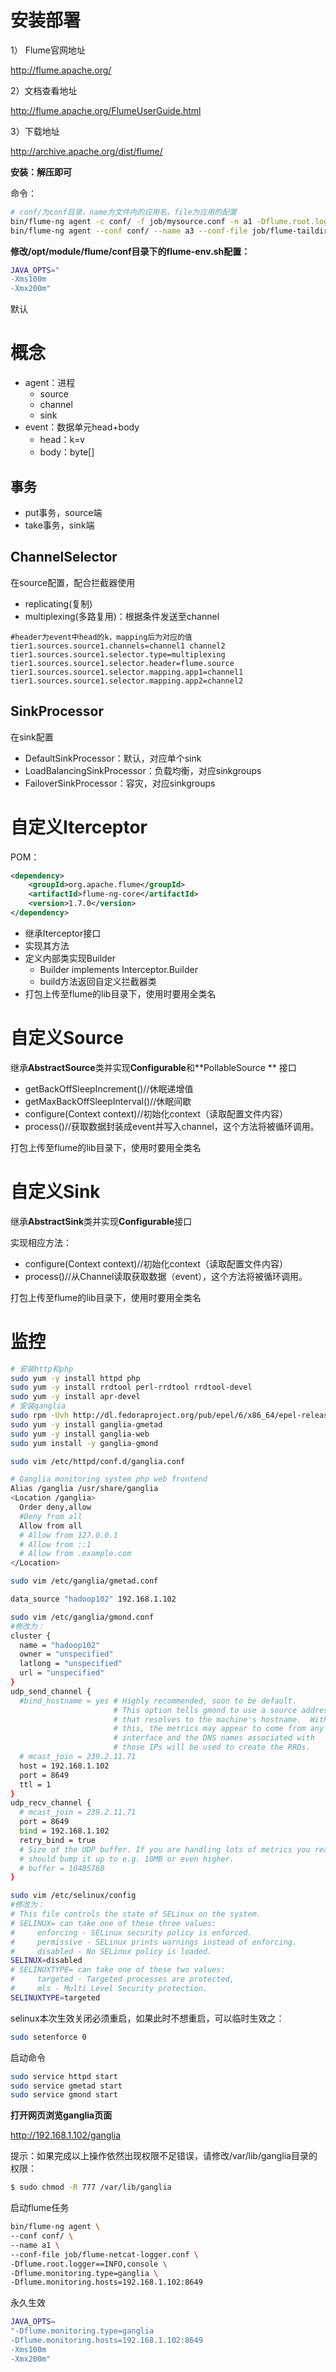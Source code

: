 # 安装部署

1） Flume官网地址

<http://flume.apache.org/>

2）文档查看地址

<http://flume.apache.org/FlumeUserGuide.html>

3）下载地址

http://archive.apache.org/dist/flume/

**安装：解压即可**

命令：

```bash
# conf/为conf目录，name为文件内的应用名，file为应用的配置
bin/flume-ng agent -c conf/ -f job/mysource.conf -n a1 -Dflume.root.logger=INFO,console
bin/flume-ng agent --conf conf/ --name a3 --conf-file job/flume-taildir-hdfs.conf
```

**修改/opt/module/flume/conf目录下的flume-env.sh配置：**

```bash
JAVA_OPTS="
-Xms100m
-Xmx200m"
```

默认

# 概念

* agent：进程
  * source
  * channel
  * sink
* event：数据单元head+body
  * head：k=v
  * body：byte[]

## 事务

* put事务，source端
* take事务，sink端

## ChannelSelector

在source配置，配合拦截器使用

* replicating(复制)
* multiplexing(多路复用)：根据条件发送至channel

```properties
#header为event中head的k，mapping后为对应的值
tier1.sources.source1.channels=channel1 channel2
tier1.sources.source1.selector.type=multiplexing
tier1.sources.source1.selector.header=flume.source
tier1.sources.source1.selector.mapping.app1=channel1
tier1.sources.source1.selector.mapping.app2=channel2
```

## SinkProcessor

在sink配置

* DefaultSinkProcessor：默认，对应单个sink
* LoadBalancingSinkProcessor：负载均衡，对应sinkgroups
* FailoverSinkProcessor：容灾，对应sinkgroups

# 自定义Iterceptor

POM：

```xml
<dependency>
    <groupId>org.apache.flume</groupId>
    <artifactId>flume-ng-core</artifactId>
    <version>1.7.0</version>
</dependency>
```

* 继承Iterceptor接口
* 实现其方法
* 定义内部类实现Builder
  * Builder implements Interceptor.Builder
  * build方法返回自定义拦截器类
* 打包上传至flume的lib目录下，使用时要用全类名

# 自定义Source

继承**AbstractSource**类并实现**Configurable**和**PollableSource ** 接口

* getBackOffSleepIncrement()//休眠递增值
* getMaxBackOffSleepInterval()//休眠间歇
* configure(Context context)//初始化context（读取配置文件内容）
* process()//获取数据封装成event并写入channel，这个方法将被循环调用。

打包上传至flume的lib目录下，使用时要用全类名

# 自定义Sink

继承**AbstractSink**类并实现**Configurable**接口

实现相应方法：

* configure(Context context)//初始化context（读取配置文件内容）
* process()//从Channel读取获取数据（event），这个方法将被循环调用。

打包上传至flume的lib目录下，使用时要用全类名

# 监控

```bash
# 安装http和php
sudo yum -y install httpd php
sudo yum -y install rrdtool perl-rrdtool rrdtool-devel
sudo yum -y install apr-devel
# 安装ganglia
sudo rpm -Uvh http://dl.fedoraproject.org/pub/epel/6/x86_64/epel-release-6-8.noarch.rpm
sudo yum -y install ganglia-gmetad
sudo yum -y install ganglia-web
sudo yum install -y ganglia-gmond
```
```bash
sudo vim /etc/httpd/conf.d/ganglia.conf

# Ganglia monitoring system php web frontend
Alias /ganglia /usr/share/ganglia
<Location /ganglia>
  Order deny,allow
  #Deny from all
  Allow from all
  # Allow from 127.0.0.1
  # Allow from ::1
  # Allow from .example.com
</Location>
```
```bash
sudo vim /etc/ganglia/gmetad.conf

data_source "hadoop102" 192.168.1.102
```
```bash
sudo vim /etc/ganglia/gmond.conf 
#修改为：
cluster {
  name = "hadoop102"
  owner = "unspecified"
  latlong = "unspecified"
  url = "unspecified"
}
udp_send_channel {
  #bind_hostname = yes # Highly recommended, soon to be default.
                       # This option tells gmond to use a source address
                       # that resolves to the machine's hostname.  Without
                       # this, the metrics may appear to come from any
                       # interface and the DNS names associated with
                       # those IPs will be used to create the RRDs.
  # mcast_join = 239.2.11.71
  host = 192.168.1.102
  port = 8649
  ttl = 1
}
udp_recv_channel {
  # mcast_join = 239.2.11.71
  port = 8649
  bind = 192.168.1.102
  retry_bind = true
  # Size of the UDP buffer. If you are handling lots of metrics you really
  # should bump it up to e.g. 10MB or even higher.
  # buffer = 10485760
}
```
```bash
sudo vim /etc/selinux/config
#修改为：
# This file controls the state of SELinux on the system.
# SELINUX= can take one of these three values:
#     enforcing - SELinux security policy is enforced.
#     permissive - SELinux prints warnings instead of enforcing.
#     disabled - No SELinux policy is loaded.
SELINUX=disabled
# SELINUXTYPE= can take one of these two values:
#     targeted - Targeted processes are protected,
#     mls - Multi Level Security protection.
SELINUXTYPE=targeted
```
selinux本次生效关闭必须重启，如果此时不想重启，可以临时生效之：
```bash
sudo setenforce 0
```
启动命令
```bash
sudo service httpd start
sudo service gmetad start
sudo service gmond start
```

**打开网页浏览ganglia页面**

http://192.168.1.102/ganglia

提示：如果完成以上操作依然出现权限不足错误，请修改/var/lib/ganglia目录的权限：

```bash
$ sudo chmod -R 777 /var/lib/ganglia
```
启动flume任务
```bash
bin/flume-ng agent \
--conf conf/ \
--name a1 \
--conf-file job/flume-netcat-logger.conf \
-Dflume.root.logger==INFO,console \
-Dflume.monitoring.type=ganglia \
-Dflume.monitoring.hosts=192.168.1.102:8649
```
永久生效
```bash
JAVA_OPTS=
"-Dflume.monitoring.type=ganglia
-Dflume.monitoring.hosts=192.168.1.102:8649
-Xms100m
-Xmx200m"
```

